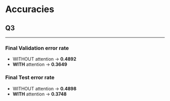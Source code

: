 # __Accuracies__

## Q3
---

### Final Validation error rate
- WITHOUT attention &rarr; __0.4892__
- **WITH** attention &rarr; __0.3649__

### Final Test error rate
- WITHOUT attention &rarr; __0.4898__
- **WITH** attention &rarr; __0.3748__